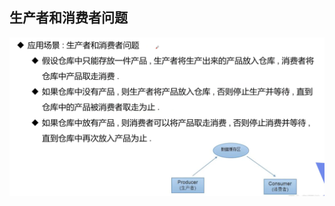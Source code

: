 ## 生产者和消费者问题
![什么是生产者和消费者问题](https://github.com/ZhengyuanHan/CS/blob/main/img/%E7%94%9F%E4%BA%A7%E8%80%85%E5%92%8C%E6%B6%88%E8%B4%B9%E8%80%85.png)
